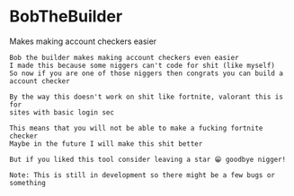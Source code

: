 # BobTheBuilder
Makes making account checkers easier

```
Bob the builder makes making account checkers even easier
I made this because some niggers can't code for shit (like myself)
So now if you are one of those niggers then congrats you can build a account checker

By the way this doesn't work on shit like fortnite, valorant this is for
sites with basic login sec

This means that you will not be able to make a fucking fortnite checker 
Maybe in the future I will make this shit better

But if you liked this tool consider leaving a star 😁 goodbye nigger!
```

```Note: This is still in development so there might be a few bugs or something```
